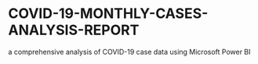 # COVID-19-MONTHLY-CASES-ANALYSIS-REPORT
a comprehensive analysis of COVID-19 case data using Microsoft Power BI
